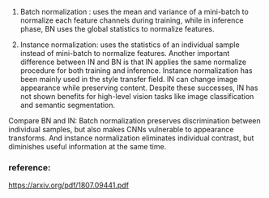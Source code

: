 1. Batch normalization : uses the mean
and variance of a mini-batch to normalize each feature channels during training,
while in inference phase, BN uses the global statistics to normalize features.

2. Instance normalization: uses the statistics
of an individual sample instead of mini-batch to normalize features. Another important
difference between IN and BN is that IN applies the same normalize procedure
for both training and inference. Instance normalization has been mainly
used in the style transfer field. IN can change image appearance
while preserving content. Despite these successes, IN has not shown benefits
for high-level vision tasks like image classification and semantic segmentation.

Compare BN and IN:
Batch normalization preserves discrimination between individual
samples, but also makes CNNs vulnerable to appearance transforms. And
instance normalization eliminates individual contrast, but diminishes useful information
at the same time.


### reference:

https://arxiv.org/pdf/1807.09441.pdf
